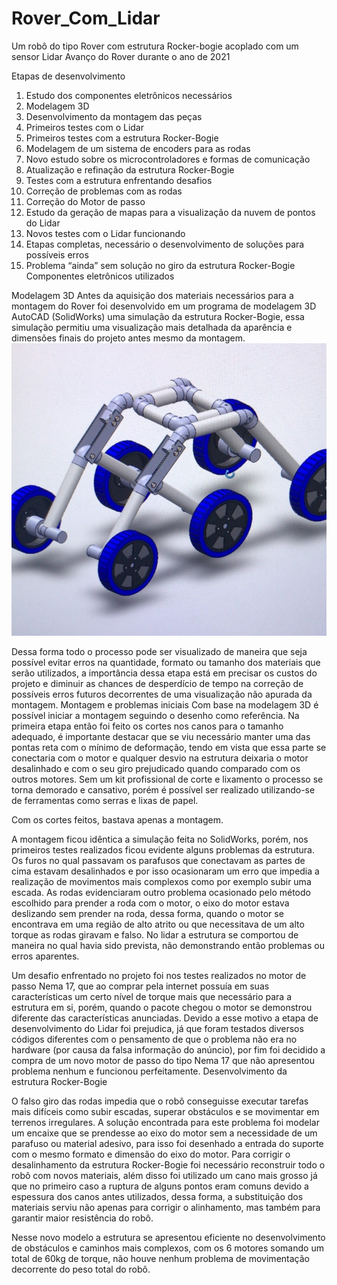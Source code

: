 # Rover_Com_Lidar
Um robô do tipo Rover com estrutura Rocker-bogie acoplado com um sensor Lidar
Avanço do Rover durante o ano de 2021

Etapas de desenvolvimento
1.	Estudo dos componentes eletrônicos necessários
2.	Modelagem 3D
3.	Desenvolvimento da montagem das peças
4.	Primeiros testes com o Lidar
5.	Primeiros testes com a estrutura Rocker-Bogie
6.	Modelagem de um sistema de encoders para as rodas
7.	Novo estudo sobre os microcontroladores e formas de comunicação
8.	Atualização e refinação da estrutura Rocker-Bogie
9.	Testes com a estrutura enfrentando desafios
10.	Correção de problemas com as rodas
11.	Correção do Motor de passo
12.	Estudo da geração de mapas para a visualização da nuvem de pontos do Lidar
13.	Novos testes com o Lidar funcionando
14.	Etapas completas, necessário o desenvolvimento de soluções para possíveis erros
15.	Problema “ainda” sem solução no giro da estrutura Rocker-Bogie
Componentes eletrônicos utilizados

Modelagem 3D
Antes da aquisição dos materiais necessários para a montagem do Rover foi desenvolvido em um programa de modelagem 3D AutoCAD (SolidWorks) uma simulação da estrutura Rocker-Bogie, essa simulação permitiu uma visualização mais detalhada da aparência e dimensões finais do projeto antes mesmo da montagem. 
![Picture of the 3D lidar](./Imagens/fotoRooverSolidworks.jpg)

 
Dessa forma todo o processo pode ser visualizado de maneira que seja possível evitar erros na quantidade, formato ou tamanho dos materiais que serão utilizados, a importância dessa etapa está em precisar os custos do projeto e diminuir as chances de desperdício de tempo na correção de possíveis erros futuros decorrentes de uma visualização não apurada da montagem.
Montagem e problemas iniciais 
Com base na modelagem 3D é possível iniciar a montagem seguindo o desenho como referência. Na primeira etapa então foi feito os cortes nos canos para o tamanho adequado, é importante destacar que se viu necessário manter uma das pontas reta com o mínimo de deformação, tendo em vista que essa parte se conectaria com o motor e qualquer desvio na estrutura deixaria o motor desalinhado e com o seu giro prejudicado quando comparado com os outros motores.
Sem um kit profissional de corte e lixamento o processo se torna demorado e cansativo, porém é possível ser realizado utilizando-se de ferramentas como serras e lixas de papel.
 
Com os cortes feitos, bastava apenas a montagem.
 
A montagem ficou idêntica a simulação feita no SolidWorks, porém, nos primeiros testes realizados ficou evidente alguns problemas da estrutura. Os furos no qual passavam os parafusos que conectavam as partes de cima estavam desalinhados e por isso ocasionaram um erro que impedia a realização de movimentos mais complexos como por exemplo subir uma escada. 
As rodas evidenciaram outro problema ocasionado pelo método escolhido para prender a roda com o motor, o eixo do motor estava deslizando sem prender na roda, dessa forma, quando o motor se encontrava em uma região de alto atrito ou que necessitava de um alto torque as rodas giravam e falso.
No lidar a estrutura se comportou de maneira no qual havia sido prevista, não demonstrando então problemas ou erros aparentes.
 
Um desafio enfrentado no projeto foi nos testes realizados no motor de passo Nema 17, que ao comprar pela internet possuía em suas características um certo nível de torque mais que necessário para a estrutura em si, porém, quando o pacote chegou o motor se demonstrou diferente das características anunciadas. Devido a esse motivo a etapa de desenvolvimento do Lidar foi prejudica, já que foram testados diversos códigos diferentes com o pensamento de que o problema não era no hardware (por causa da falsa informação do anúncio), por fim foi decidido a compra de um novo motor de passo do tipo Nema 17 que não apresentou problema nenhum e funcionou perfeitamente.
Desenvolvimento da estrutura Rocker-Bogie

O falso giro das rodas impedia que o robô conseguisse executar tarefas mais difíceis como subir escadas, superar obstáculos e se movimentar em terrenos irregulares. A solução encontrada para este problema foi modelar um encaixe que se prendesse ao eixo do motor sem a necessidade de um parafuso ou material adesivo, para isso foi desenhado a entrada do suporte com o mesmo formato e dimensão do eixo do motor.
Para corrigir o desalinhamento da estrutura Rocker-Bogie foi necessário reconstruir todo o robô com novos materiais, além disso foi utilizado um cano mais grosso já que no primeiro caso a ruptura de alguns pontos eram comuns devido a espessura dos canos antes utilizados, dessa forma, a substituição dos materiais serviu não apenas para corrigir o alinhamento, mas também para garantir maior resistência do robô.
 
Nesse novo modelo a estrutura se apresentou eficiente no desenvolvimento de obstáculos e caminhos mais complexos, com os 6 motores somando um total de 60kg de torque, não houve nenhum problema de movimentação decorrente do peso total do robô. 
